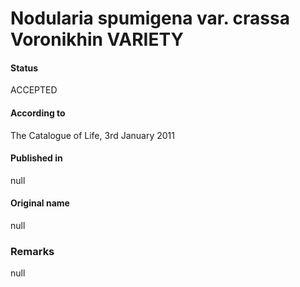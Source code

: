 # Nodularia spumigena var. crassa Voronikhin VARIETY

#### Status
ACCEPTED

#### According to
The Catalogue of Life, 3rd January 2011

#### Published in
null

#### Original name
null

### Remarks
null